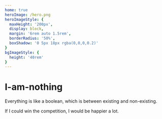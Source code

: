 ```yaml
---
home: true
heroImage: /hero.png
heroImageStyle: {
  maxHeight: '200px',
  display: block,
  margin: '6rem auto 1.5rem',
  borderRadius: '50%',
  boxShadow: '0 5px 18px rgba(0,0,0,0.2)'
}
bgImageStyle: {
  height: '40rem'
}
---
```


# I-am-nothing

Everything is like a boolean, which is between existing and non-existing.

If I could win the competition, I would be happier a lot.